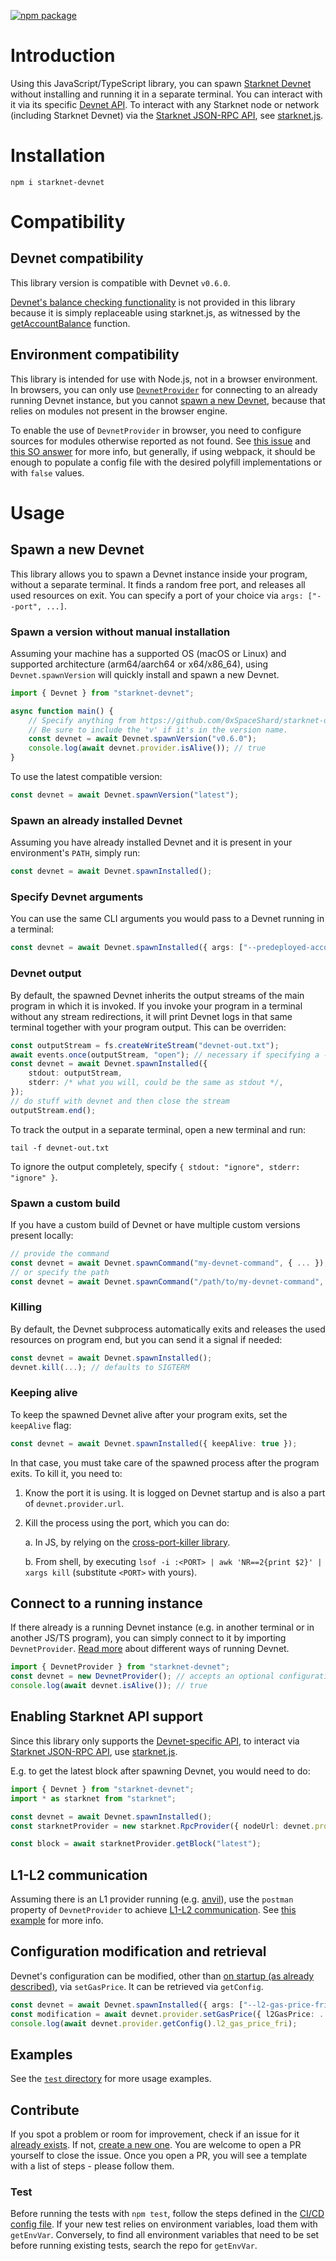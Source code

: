 [![npm package](https://img.shields.io/npm/v/starknet-devnet?color=blue)](https://www.npmjs.com/package/starknet-devnet)

# Introduction

Using this JavaScript/TypeScript library, you can spawn [Starknet Devnet](https://github.com/0xSpaceShard/starknet-devnet/) without installing and running it in a separate terminal. You can interact with it via its specific [Devnet API](https://0xspaceshard.github.io/starknet-devnet/docs/api#devnet-api). To interact with any Starknet node or network (including Starknet Devnet) via the [Starknet JSON-RPC API](https://0xspaceshard.github.io/starknet-devnet/docs/api#starknet-api), see [starknet.js](https://www.starknetjs.com/).

# Installation

```
npm i starknet-devnet
```

# Compatibility

## Devnet compatibility

This library version is compatible with Devnet `v0.6.0`.

[Devnet's balance checking functionality](https://0xspaceshard.github.io/starknet-devnet/docs/balance#check-balance) is not provided in this library because it is simply replaceable using starknet.js, as witnessed by the [getAccountBalance](./test/util.ts#L61) function.

## Environment compatibility

This library is intended for use with Node.js, not in a browser environment. In browsers, you can only use [`DevnetProvider`](#connect-to-a-running-instance) for connecting to an already running Devnet instance, but you cannot [spawn a new Devnet](#spawn-a-new-devnet), because that relies on modules not present in the browser engine.

To enable the use of `DevnetProvider` in browser, you need to configure sources for modules otherwise reported as not found. See [this issue](https://github.com/0xSpaceShard/starknet-devnet-js/issues/26) and [this SO answer](https://stackoverflow.com/a/51669301) for more info, but generally, if using webpack, it should be enough to populate a config file with the desired polyfill implementations or with `false` values.

# Usage

## Spawn a new Devnet

This library allows you to spawn a Devnet instance inside your program, without a separate terminal. It finds a random free port, and releases all used resources on exit. You can specify a port of your choice via `args: ["--port", ...]`.

### Spawn a version without manual installation

Assuming your machine has a supported OS (macOS or Linux) and supported architecture (arm64/aarch64 or x64/x86_64), using `Devnet.spawnVersion` will quickly install and spawn a new Devnet.

```typescript
import { Devnet } from "starknet-devnet";

async function main() {
    // Specify anything from https://github.com/0xSpaceShard/starknet-devnet/releases
    // Be sure to include the 'v' if it's in the version name.
    const devnet = await Devnet.spawnVersion("v0.6.0");
    console.log(await devnet.provider.isAlive()); // true
}
```

To use the latest compatible version:

```typescript
const devnet = await Devnet.spawnVersion("latest");
```

### Spawn an already installed Devnet

Assuming you have already installed Devnet and it is present in your environment's `PATH`, simply run:

```typescript
const devnet = await Devnet.spawnInstalled();
```

### Specify Devnet arguments

You can use the same CLI arguments you would pass to a Devnet running in a terminal:

```typescript
const devnet = await Devnet.spawnInstalled({ args: ["--predeployed-accounts", "3"] });
```

### Devnet output

By default, the spawned Devnet inherits the output streams of the main program in which it is invoked. If you invoke your program in a terminal without any stream redirections, it will print Devnet logs in that same terminal together with your program output. This can be overriden:

```typescript
const outputStream = fs.createWriteStream("devnet-out.txt");
await events.once(outputStream, "open"); // necessary if specifying a --port, otherwise omissible
const devnet = await Devnet.spawnInstalled({
    stdout: outputStream,
    stderr: /* what you will, could be the same as stdout */,
});
// do stuff with devnet and then close the stream
outputStream.end();
```

To track the output in a separate terminal, open a new terminal and run:

```
tail -f devnet-out.txt
```

To ignore the output completely, specify `{ stdout: "ignore", stderr: "ignore" }`.

### Spawn a custom build

If you have a custom build of Devnet or have multiple custom versions present locally:

```typescript
// provide the command
const devnet = await Devnet.spawnCommand("my-devnet-command", { ... });
// or specify the path
const devnet = await Devnet.spawnCommand("/path/to/my-devnet-command", { ... });
```

### Killing

By default, the Devnet subprocess automatically exits and releases the used resources on program end, but you can send it a signal if needed:

```typescript
const devnet = await Devnet.spawnInstalled();
devnet.kill(...); // defaults to SIGTERM
```

### Keeping alive

To keep the spawned Devnet alive after your program exits, set the `keepAlive` flag:

```typescript
const devnet = await Devnet.spawnInstalled({ keepAlive: true });
```

In that case, you must take care of the spawned process after the program exits. To kill it, you need to:

1. Know the port it is using. It is logged on Devnet startup and is also a part of `devnet.provider.url`.
2. Kill the process using the port, which you can do:

    a. In JS, by relying on the [cross-port-killer library](https://www.npmjs.com/package/cross-port-killer).

    b. From shell, by executing `lsof -i :<PORT> | awk 'NR==2{print $2}' | xargs kill` (substitute `<PORT>` with yours).

## Connect to a running instance

If there already is a running Devnet instance (e.g. in another terminal or in another JS/TS program), you can simply connect to it by importing `DevnetProvider`. [Read more](https://0xspaceshard.github.io/starknet-devnet/docs/category/running) about different ways of running Devnet.

```typescript
import { DevnetProvider } from "starknet-devnet";
const devnet = new DevnetProvider(); // accepts an optional configuration object
console.log(await devnet.isAlive()); // true
```

## Enabling Starknet API support

Since this library only supports the [Devnet-specific API](https://0xspaceshard.github.io/starknet-devnet/docs/api#devnet-api), to interact via [Starknet JSON-RPC API](https://0xspaceshard.github.io/starknet-devnet/docs/api#starknet-api), use [starknet.js](https://www.starknetjs.com/).

E.g. to get the latest block after spawning Devnet, you would need to do:

```typescript
import { Devnet } from "starknet-devnet";
import * as starknet from "starknet";

const devnet = await Devnet.spawnInstalled();
const starknetProvider = new starknet.RpcProvider({ nodeUrl: devnet.provider.url });

const block = await starknetProvider.getBlock("latest");
```

## L1-L2 communication

Assuming there is an L1 provider running (e.g. [anvil](https://github.com/foundry-rs/foundry/tree/master/crates/anvil)), use the `postman` property of `DevnetProvider` to achieve [L1-L2 communication](https://0xspaceshard.github.io/starknet-devnet/docs/postman). See [this example](https://github.com/0xSpaceShard/starknet-devnet-js/blob/master/test/l1-l2-postman.test.ts) for more info.

## Configuration modification and retrieval

Devnet's configuration can be modified, other than [on startup (as already described)](#specify-devnet-arguments), via `setGasPrice`. It can be retrieved via `getConfig`.

```typescript
const devnet = await Devnet.spawnInstalled({ args: ["--l2-gas-price-fri", ...] });
const modification = await devnet.provider.setGasPrice({ l2GasPrice: ... });
console.log(await devnet.provider.getConfig().l2_gas_price_fri);
```

## Examples

See the [`test` directory](https://github.com/0xSpaceShard/starknet-devnet-js/tree/master/test) for more usage examples.

## Contribute

If you spot a problem or room for improvement, check if an issue for it [already exists](https://github.com/0xSpaceShard/starknet-devnet-js/issues). If not, [create a new one](https://github.com/0xSpaceShard/starknet-devnet-js/issues/new). You are welcome to open a PR yourself to close the issue. Once you open a PR, you will see a template with a list of steps - please follow them.

### Test

Before running the tests with `npm test`, follow the steps defined in the [CI/CD config file](.circleci/config.yml). If your new test relies on environment variables, load them with `getEnvVar`. Conversely, to find all environment variables that need to be set before running existing tests, search the repo for `getEnvVar`.
